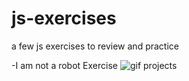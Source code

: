 # js-exercises
a few js exercises to review and practice 


-I am not a robot Exercise
![gif projects](https://user-images.githubusercontent.com/107396314/211949466-7e93a947-d489-4f4c-ac32-71f94830e24f.gif)
